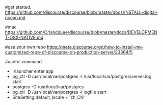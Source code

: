 #get started. 
https://github.com/discourse/discourse/blob/master/docs/INSTALL-digital-ocean.md

#mac
https://github.com/OrlandoLee/discourse/blob/master/docs/DEVELOPMENT-OSX-NATIVE.md

#use your own repo
https://meta.discourse.org/t/how-to-install-my-customized-repo-of-discourse-on-production-server/23364/5

#useful command
- ./launcher enter app
- pg_ctl -D /usr/local/var/postgres -l /usr/local/var/postgres/server.log start </br>
-   postgres -D /usr/local/var/postgres </br>
-    pg_ctl -D /usr/local/var/postgres -l logfile start </br>
- SiteSetting.default_locale = 'zh_CN'
